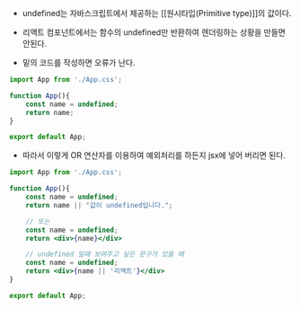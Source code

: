 - undefined는 자바스크립트에서 제공하는 [[원시타입(Primitive type)]]의 값이다.
- 리액트 컴포넌트에서는 함수의 undefined만 반환하여 렌더링하는 상황을 만들면 안된다.

- 밑의 코드를 작성하면 오류가 난다.
```jsx
import App from './App.css';

function App(){
	const name = undefined;
	return name;
}

export default App;
```

- 따라서 이렇게 OR 연산자를 이용하여 예외처리를 하든지 jsx에 넣어 버리면 된다.

```jsx
import App from './App.css';

function App(){
	const name = undefined;
	return name || "값이 undefined입니다.";

	// 또는
	const name = undefined;
	return <div>{name}</div>

	// undefined 일때 보여주고 싶은 문구가 있을 때
	const name = undefined;
	return <div>{name || '리액트'}</div>
}

export default App;
```
